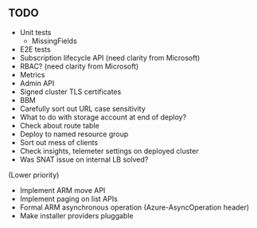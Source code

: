 ## TODO

* Unit tests
  * MissingFields
* E2E tests
* Subscription lifecycle API (need clarity from Microsoft)
* RBAC? (need clarity from Microsoft)
* Metrics
* Admin API
* Signed cluster TLS certificates
* BBM
* Carefully sort out URL case sensitivity
* What to do with storage account at end of deploy?
* Check about route table
* Deploy to named resource group
* Sort out mess of clients
* Check insights, telemeter settings on deployed cluster
* Was SNAT issue on internal LB solved?

(Lower priority)

* Implement ARM move API
* Implement paging on list APIs
* Formal ARM asynchronous operation (Azure-AsyncOperation header)
* Make installer providers pluggable
